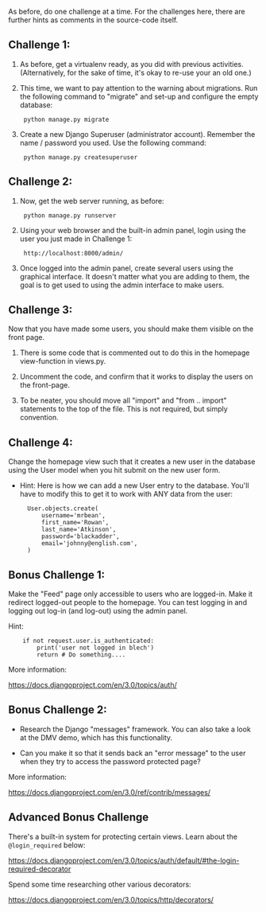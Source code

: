As before, do one challenge at a time. For the challenges here, there are
further hints as comments in the source-code itself.

Challenge 1:
-------------------

1. As before, get a virtualenv ready, as you did with previous activities.
(Alternatively, for the sake of time, it's okay to re-use your an old one.)

2. This time, we want to pay attention to the warning about migrations. Run the
following command to "migrate" and set-up and configure the empty database:

        python manage.py migrate

3. Create a new Django Superuser (administrator account). Remember the name /
password you used. Use the following command:

        python manage.py createsuperuser




Challenge 2:
-------------------

1. Now, get the web server running, as before:

        python manage.py runserver

2. Using your web browser and the built-in admin panel, login using the user
you just made in Challenge 1:

        http://localhost:8000/admin/

3. Once logged into the admin panel, create several users using the graphical
interface. It doesn't matter what you are adding to them, the goal is to get
used to using the admin interface to make users.



Challenge 3:
-------------------

Now that you have made some users, you should make them visible on the front
page.

1. There is some code that is commented out to do this in the homepage
view-function in views.py.

2. Uncomment the code, and confirm that it works to display the users on the
front-page.

3. To be neater, you should move all "import" and "from .. import" statements
to the top of the file. This is not required, but simply convention.



Challenge 4:
-------------------

Change the homepage view such that it creates a new user in the database
using the User model when you hit submit on the new user form.

- Hint: Here is how we can add a new User entry to the database. You'll have to
  modify this to get it to work with ANY data from the user:


        User.objects.create(
            username='mrbean',
            first_name='Rowan',
            last_name='Atkinson',
            password='blackadder',
            email='johnny@english.com',
        )


Bonus Challenge 1:
-------------------

Make the "Feed" page only accessible to users who are logged-in. Make it
redirect logged-out people to the homepage. You can test logging in and logging
out log-in (and log-out) using the admin panel.

Hint:

        if not request.user.is_authenticated:
            print('user not logged in blech')
            return # Do something....


More information:

<https://docs.djangoproject.com/en/3.0/topics/auth/>


Bonus Challenge 2:
-------------------

- Research the Django "messages" framework. You can also take a look at the DMV
  demo, which has this functionality.

- Can you make it so that it sends back an "error message" to the user when
  they try to access the password protected page?

More information:

<https://docs.djangoproject.com/en/3.0/ref/contrib/messages/>


Advanced Bonus Challenge
------------------------

There's a built-in system for protecting certain views. Learn about the
`@login_required` below:

<https://docs.djangoproject.com/en/3.0/topics/auth/default/#the-login-required-decorator>

Spend some time researching other various decorators:

<https://docs.djangoproject.com/en/3.0/topics/http/decorators/>
